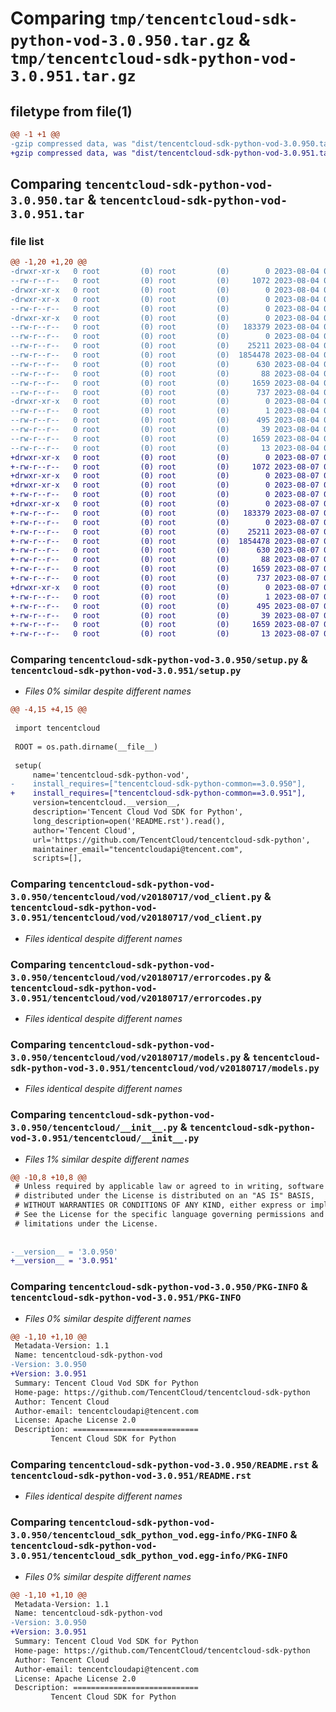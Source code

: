 # Comparing `tmp/tencentcloud-sdk-python-vod-3.0.950.tar.gz` & `tmp/tencentcloud-sdk-python-vod-3.0.951.tar.gz`

## filetype from file(1)

```diff
@@ -1 +1 @@
-gzip compressed data, was "dist/tencentcloud-sdk-python-vod-3.0.950.tar", last modified: Fri Aug  4 00:38:11 2023, max compression
+gzip compressed data, was "dist/tencentcloud-sdk-python-vod-3.0.951.tar", last modified: Mon Aug  7 00:38:14 2023, max compression
```

## Comparing `tencentcloud-sdk-python-vod-3.0.950.tar` & `tencentcloud-sdk-python-vod-3.0.951.tar`

### file list

```diff
@@ -1,20 +1,20 @@
-drwxr-xr-x   0 root         (0) root         (0)        0 2023-08-04 00:38:11.000000 tencentcloud-sdk-python-vod-3.0.950/
--rw-r--r--   0 root         (0) root         (0)     1072 2023-08-04 00:38:11.000000 tencentcloud-sdk-python-vod-3.0.950/setup.py
-drwxr-xr-x   0 root         (0) root         (0)        0 2023-08-04 00:38:11.000000 tencentcloud-sdk-python-vod-3.0.950/tencentcloud/
-drwxr-xr-x   0 root         (0) root         (0)        0 2023-08-04 00:38:11.000000 tencentcloud-sdk-python-vod-3.0.950/tencentcloud/vod/
--rw-r--r--   0 root         (0) root         (0)        0 2023-08-04 00:38:11.000000 tencentcloud-sdk-python-vod-3.0.950/tencentcloud/vod/__init__.py
-drwxr-xr-x   0 root         (0) root         (0)        0 2023-08-04 00:38:11.000000 tencentcloud-sdk-python-vod-3.0.950/tencentcloud/vod/v20180717/
--rw-r--r--   0 root         (0) root         (0)   183379 2023-08-04 00:38:11.000000 tencentcloud-sdk-python-vod-3.0.950/tencentcloud/vod/v20180717/vod_client.py
--rw-r--r--   0 root         (0) root         (0)        0 2023-08-04 00:38:11.000000 tencentcloud-sdk-python-vod-3.0.950/tencentcloud/vod/v20180717/__init__.py
--rw-r--r--   0 root         (0) root         (0)    25211 2023-08-04 00:38:11.000000 tencentcloud-sdk-python-vod-3.0.950/tencentcloud/vod/v20180717/errorcodes.py
--rw-r--r--   0 root         (0) root         (0)  1854478 2023-08-04 00:38:11.000000 tencentcloud-sdk-python-vod-3.0.950/tencentcloud/vod/v20180717/models.py
--rw-r--r--   0 root         (0) root         (0)      630 2023-08-04 00:38:11.000000 tencentcloud-sdk-python-vod-3.0.950/tencentcloud/__init__.py
--rw-r--r--   0 root         (0) root         (0)       88 2023-08-04 00:38:11.000000 tencentcloud-sdk-python-vod-3.0.950/setup.cfg
--rw-r--r--   0 root         (0) root         (0)     1659 2023-08-04 00:38:11.000000 tencentcloud-sdk-python-vod-3.0.950/PKG-INFO
--rw-r--r--   0 root         (0) root         (0)      737 2023-08-04 00:38:11.000000 tencentcloud-sdk-python-vod-3.0.950/README.rst
-drwxr-xr-x   0 root         (0) root         (0)        0 2023-08-04 00:38:11.000000 tencentcloud-sdk-python-vod-3.0.950/tencentcloud_sdk_python_vod.egg-info/
--rw-r--r--   0 root         (0) root         (0)        1 2023-08-04 00:38:11.000000 tencentcloud-sdk-python-vod-3.0.950/tencentcloud_sdk_python_vod.egg-info/dependency_links.txt
--rw-r--r--   0 root         (0) root         (0)      495 2023-08-04 00:38:11.000000 tencentcloud-sdk-python-vod-3.0.950/tencentcloud_sdk_python_vod.egg-info/SOURCES.txt
--rw-r--r--   0 root         (0) root         (0)       39 2023-08-04 00:38:11.000000 tencentcloud-sdk-python-vod-3.0.950/tencentcloud_sdk_python_vod.egg-info/requires.txt
--rw-r--r--   0 root         (0) root         (0)     1659 2023-08-04 00:38:11.000000 tencentcloud-sdk-python-vod-3.0.950/tencentcloud_sdk_python_vod.egg-info/PKG-INFO
--rw-r--r--   0 root         (0) root         (0)       13 2023-08-04 00:38:11.000000 tencentcloud-sdk-python-vod-3.0.950/tencentcloud_sdk_python_vod.egg-info/top_level.txt
+drwxr-xr-x   0 root         (0) root         (0)        0 2023-08-07 00:38:14.000000 tencentcloud-sdk-python-vod-3.0.951/
+-rw-r--r--   0 root         (0) root         (0)     1072 2023-08-07 00:38:14.000000 tencentcloud-sdk-python-vod-3.0.951/setup.py
+drwxr-xr-x   0 root         (0) root         (0)        0 2023-08-07 00:38:14.000000 tencentcloud-sdk-python-vod-3.0.951/tencentcloud/
+drwxr-xr-x   0 root         (0) root         (0)        0 2023-08-07 00:38:14.000000 tencentcloud-sdk-python-vod-3.0.951/tencentcloud/vod/
+-rw-r--r--   0 root         (0) root         (0)        0 2023-08-07 00:38:14.000000 tencentcloud-sdk-python-vod-3.0.951/tencentcloud/vod/__init__.py
+drwxr-xr-x   0 root         (0) root         (0)        0 2023-08-07 00:38:14.000000 tencentcloud-sdk-python-vod-3.0.951/tencentcloud/vod/v20180717/
+-rw-r--r--   0 root         (0) root         (0)   183379 2023-08-07 00:38:14.000000 tencentcloud-sdk-python-vod-3.0.951/tencentcloud/vod/v20180717/vod_client.py
+-rw-r--r--   0 root         (0) root         (0)        0 2023-08-07 00:38:14.000000 tencentcloud-sdk-python-vod-3.0.951/tencentcloud/vod/v20180717/__init__.py
+-rw-r--r--   0 root         (0) root         (0)    25211 2023-08-07 00:38:14.000000 tencentcloud-sdk-python-vod-3.0.951/tencentcloud/vod/v20180717/errorcodes.py
+-rw-r--r--   0 root         (0) root         (0)  1854478 2023-08-07 00:38:14.000000 tencentcloud-sdk-python-vod-3.0.951/tencentcloud/vod/v20180717/models.py
+-rw-r--r--   0 root         (0) root         (0)      630 2023-08-07 00:38:14.000000 tencentcloud-sdk-python-vod-3.0.951/tencentcloud/__init__.py
+-rw-r--r--   0 root         (0) root         (0)       88 2023-08-07 00:38:14.000000 tencentcloud-sdk-python-vod-3.0.951/setup.cfg
+-rw-r--r--   0 root         (0) root         (0)     1659 2023-08-07 00:38:14.000000 tencentcloud-sdk-python-vod-3.0.951/PKG-INFO
+-rw-r--r--   0 root         (0) root         (0)      737 2023-08-07 00:38:14.000000 tencentcloud-sdk-python-vod-3.0.951/README.rst
+drwxr-xr-x   0 root         (0) root         (0)        0 2023-08-07 00:38:14.000000 tencentcloud-sdk-python-vod-3.0.951/tencentcloud_sdk_python_vod.egg-info/
+-rw-r--r--   0 root         (0) root         (0)        1 2023-08-07 00:38:14.000000 tencentcloud-sdk-python-vod-3.0.951/tencentcloud_sdk_python_vod.egg-info/dependency_links.txt
+-rw-r--r--   0 root         (0) root         (0)      495 2023-08-07 00:38:14.000000 tencentcloud-sdk-python-vod-3.0.951/tencentcloud_sdk_python_vod.egg-info/SOURCES.txt
+-rw-r--r--   0 root         (0) root         (0)       39 2023-08-07 00:38:14.000000 tencentcloud-sdk-python-vod-3.0.951/tencentcloud_sdk_python_vod.egg-info/requires.txt
+-rw-r--r--   0 root         (0) root         (0)     1659 2023-08-07 00:38:14.000000 tencentcloud-sdk-python-vod-3.0.951/tencentcloud_sdk_python_vod.egg-info/PKG-INFO
+-rw-r--r--   0 root         (0) root         (0)       13 2023-08-07 00:38:14.000000 tencentcloud-sdk-python-vod-3.0.951/tencentcloud_sdk_python_vod.egg-info/top_level.txt
```

### Comparing `tencentcloud-sdk-python-vod-3.0.950/setup.py` & `tencentcloud-sdk-python-vod-3.0.951/setup.py`

 * *Files 0% similar despite different names*

```diff
@@ -4,15 +4,15 @@
 
 import tencentcloud
 
 ROOT = os.path.dirname(__file__)
 
 setup(
     name='tencentcloud-sdk-python-vod',
-    install_requires=["tencentcloud-sdk-python-common==3.0.950"],
+    install_requires=["tencentcloud-sdk-python-common==3.0.951"],
     version=tencentcloud.__version__,
     description='Tencent Cloud Vod SDK for Python',
     long_description=open('README.rst').read(),
     author='Tencent Cloud',
     url='https://github.com/TencentCloud/tencentcloud-sdk-python',
     maintainer_email="tencentcloudapi@tencent.com",
     scripts=[],
```

### Comparing `tencentcloud-sdk-python-vod-3.0.950/tencentcloud/vod/v20180717/vod_client.py` & `tencentcloud-sdk-python-vod-3.0.951/tencentcloud/vod/v20180717/vod_client.py`

 * *Files identical despite different names*

### Comparing `tencentcloud-sdk-python-vod-3.0.950/tencentcloud/vod/v20180717/errorcodes.py` & `tencentcloud-sdk-python-vod-3.0.951/tencentcloud/vod/v20180717/errorcodes.py`

 * *Files identical despite different names*

### Comparing `tencentcloud-sdk-python-vod-3.0.950/tencentcloud/vod/v20180717/models.py` & `tencentcloud-sdk-python-vod-3.0.951/tencentcloud/vod/v20180717/models.py`

 * *Files identical despite different names*

### Comparing `tencentcloud-sdk-python-vod-3.0.950/tencentcloud/__init__.py` & `tencentcloud-sdk-python-vod-3.0.951/tencentcloud/__init__.py`

 * *Files 1% similar despite different names*

```diff
@@ -10,8 +10,8 @@
 # Unless required by applicable law or agreed to in writing, software
 # distributed under the License is distributed on an "AS IS" BASIS,
 # WITHOUT WARRANTIES OR CONDITIONS OF ANY KIND, either express or implied.
 # See the License for the specific language governing permissions and
 # limitations under the License.
 
 
-__version__ = '3.0.950'
+__version__ = '3.0.951'
```

### Comparing `tencentcloud-sdk-python-vod-3.0.950/PKG-INFO` & `tencentcloud-sdk-python-vod-3.0.951/PKG-INFO`

 * *Files 0% similar despite different names*

```diff
@@ -1,10 +1,10 @@
 Metadata-Version: 1.1
 Name: tencentcloud-sdk-python-vod
-Version: 3.0.950
+Version: 3.0.951
 Summary: Tencent Cloud Vod SDK for Python
 Home-page: https://github.com/TencentCloud/tencentcloud-sdk-python
 Author: Tencent Cloud
 Author-email: tencentcloudapi@tencent.com
 License: Apache License 2.0
 Description: ============================
         Tencent Cloud SDK for Python
```

### Comparing `tencentcloud-sdk-python-vod-3.0.950/README.rst` & `tencentcloud-sdk-python-vod-3.0.951/README.rst`

 * *Files identical despite different names*

### Comparing `tencentcloud-sdk-python-vod-3.0.950/tencentcloud_sdk_python_vod.egg-info/PKG-INFO` & `tencentcloud-sdk-python-vod-3.0.951/tencentcloud_sdk_python_vod.egg-info/PKG-INFO`

 * *Files 0% similar despite different names*

```diff
@@ -1,10 +1,10 @@
 Metadata-Version: 1.1
 Name: tencentcloud-sdk-python-vod
-Version: 3.0.950
+Version: 3.0.951
 Summary: Tencent Cloud Vod SDK for Python
 Home-page: https://github.com/TencentCloud/tencentcloud-sdk-python
 Author: Tencent Cloud
 Author-email: tencentcloudapi@tencent.com
 License: Apache License 2.0
 Description: ============================
         Tencent Cloud SDK for Python
```

